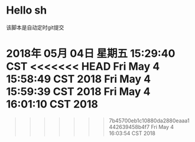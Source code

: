 # Hello sh

该脚本是自动定时git提交


2018年 05月 04日 星期五 15:29:40 CST
<<<<<<< HEAD
Fri May  4 15:58:49 CST 2018
Fri May  4 15:59:39 CST 2018
Fri May  4 16:01:10 CST 2018
=======
>>>>>>> 7b45700eb1c10880da2880eaaa1442639458b4f7
Fri May  4 16:03:54 CST 2018
